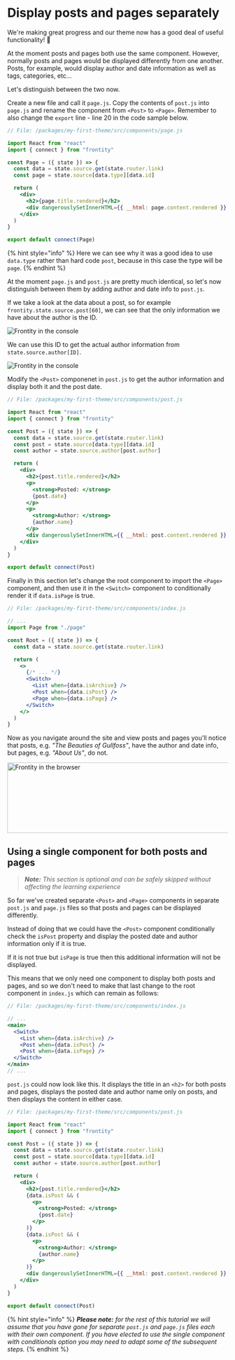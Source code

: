 # Display posts and pages separately

We're making great progress and our theme now has a good deal of useful functionality! 🙌

At the moment posts and pages both use the same component. However, normally posts and pages would be displayed differently from one another. Posts, for example, would display author and date information as well as tags, categories, etc...

Let's distinguish between the two now.

Create a new file and call it `page.js`. Copy the contents of `post.js` into `page.js` and rename the component from `<Post>` to `<Page>`. Remember to also change the `export` line - line 20 in the code sample below.

```jsx
// File: /packages/my-first-theme/src/components/page.js

import React from "react"
import { connect } from "frontity"

const Page = ({ state }) => {
  const data = state.source.get(state.router.link)
  const page = state.source[data.type][data.id]

  return (
    <div>
      <h2>{page.title.rendered}</h2>
      <div dangerouslySetInnerHTML={{ __html: page.content.rendered }} />
    </div>
  )
}

export default connect(Page)
```

{% hint style="info" %}
Here we can see why it was a good idea to use `data.type` rather than hard code `post`, because in this case the type will be `page`.
{% endhint %}

At the moment `page.js` and `post.js` are pretty much identical, so let's now distinguish between them by adding author and date info to `post.js`.

If we take a look at the data about a post, so for example `frontity.state.source.post[60]`, we can see that the only information we have about the author is the ID.

<p>
  <img alt="Frontity in the console" src="../assets/part3img11.png">
</p>

We can use this ID to get the actual author information from `state.source.author[ID]`.

<p>
  <img alt="Frontity in the console" src="../assets/part3img12.png">
</p>

Modify the `<Post>` componenet in `post.js` to get the author information and display both it and the post date.

```jsx
// File: /packages/my-first-theme/src/components/post.js

import React from "react"
import { connect } from "frontity"

const Post = ({ state }) => {
  const data = state.source.get(state.router.link)
  const post = state.source[data.type][data.id]
  const author = state.source.author[post.author]

  return (
    <div>
      <h2>{post.title.rendered}</h2>
      <p>
        <strong>Posted: </strong>
        {post.date}
      </p>
      <p>
        <strong>Author: </strong>
        {author.name}
      </p>
      <div dangerouslySetInnerHTML={{ __html: post.content.rendered }} />
    </div>
  )
}

export default connect(Post)
```

Finally in this section let's change the root component to import the `<Page>` component, and then use it in the `<Switch>` component to conditionally render it if `data.isPage` is true.

```jsx
// File: /packages/my-first-theme/src/components/index.js

// ...
import Page from "./page"

const Root = ({ state }) => {
  const data = state.source.get(state.router.link)

  return (
    <>
      {/* ... */}
      <Switch>
        <List when={data.isArchive} />
        <Post when={data.isPost} />
        <Page when={data.isPage} />
      </Switch>
    </>
  )
}
```

Now as you navigate around the site and view posts and pages you'll notice that posts, e.g. _"The Beauties of Gullfoss"_, have the author and date info, but pages, e.g. _"About Us"_, do not.

<p>
  <img alt="Frontity in the browser" src="../assets/part3img13.png" width="565" height="161">
</p>

## Using a single component for both posts and pages

> _**Note:** This section is optional and can be safely skipped without affecting the learning experience_

So far we've created separate `<Post>` and `<Page>` components in separate `post.js` and `page.js` files so that posts and pages can be displayed differently.

Instead of doing that we could have the `<Post>` component conditionally check the `isPost` property and display the posted date and author information only if it is true.

If it is not true but `isPage` is true then this additional information will not be displayed.

This means that we only need one component to display both posts and pages, and so we don't need to make that last change to the root component in `index.js` which can remain as follows:

```jsx
// File: /packages/my-first-theme/src/components/index.js

// ...
<main>
  <Switch>
    <List when={data.isArchive} />
    <Post when={data.isPost} />
    <Post when={data.isPage} />
  </Switch>
</main>
// ...
```

`post.js` could now look like this. It displays the title in an `<h2>` for both posts and pages, displays the posted date and author name only on posts, and then displays the content in either case.

```jsx
// File: /packages/my-first-theme/src/components/post.js

import React from "react"
import { connect } from "frontity"

const Post = ({ state }) => {
  const data = state.source.get(state.router.link)
  const post = state.source[data.type][data.id]
  const author = state.source.author[post.author]

  return (
    <div>
      <h2>{post.title.rendered}</h2>
      {data.isPost && (
        <p>
          <strong>Posted: </strong>
          {post.date}
        </p>
      )}
      {data.isPost && (
        <p>
          <strong>Author: </strong>
          {author.name}
        </p>
      )}
      <div dangerouslySetInnerHTML={{ __html: post.content.rendered }} />
    </div>
  )
}

export default connect(Post)
```

{% hint style="info" %}
_**Please note:** for the rest of this tutorial we will assume that you have gone for separate `post.js` and `page.js` files each with their own component. If you have elected to use the single component with conditionals option you may need to adapt some of the subsequent steps._
{% endhint %}
